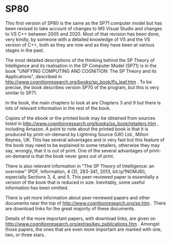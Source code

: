 # SP80
This first version of SP80 is the same as the SP71 computer model but has been revised to take account of changes to MS Visual Studio and changes to VS C++ between 2005 and 2020. Most of that revision has been done, very kindly, by someone with a detailed knowledge of VS and the VS version of C++, both as they are now and as they have been at various stages in the past.

The most detailed descriptions of the thinking behind the SP Theory of Intelligence and its realisation in the SP Computer Model (SP71) is in the book "UNIFYING COMPUTING AND COGNITION: The SP Theory and its Applications", described in http://www.cognitionresearch.org/books/sp_book/fly_leaf.htm . To be precise, the book describes version SP70 of the program, but this is very similar to SP71.

In the book, the main chapters to look at are Chapters 3 and 9 but there is lots of relevant information in the rest of the book. 

Copies of the ebook or the printed book may be obtained from sources listed in http://www.cognitionresearch.org/books/sp_book/retailers.htm , including Amazon. A point to note about the printed book is that it is produced by print-on-demand by Lightning Source (UK) Ltd., Milton Keynes, UK. This has several advantages and is very fast but this feature of the book may need to be explained to some retailers, otherwise they may say, wrongly, that it is out of print. One of the several advantages of print-on-demand is that the book never goes out of print.

There is also relevant information in "The SP Theory of Intelligence: an overview" (PDF, Information, 4 (3), 283-341, 2013, bit.ly/1NOMJ6l), especially Sections 3, 4, and 5. This peer-reviewed paper is essentially a version of the book that is reduced in size. Inevitably, some useful information has been omitted.

There is yet more information about peer-reviewed papers and other documents near the top of http://www.cognitionresearch.org/sp.htm . There are download links for the great majority of these documents. 

Details of the more important papers, with download links, are given on http://www.cognitionresearch.org/extras/key_publications.htm . Amongst those papers, the ones that are even more important are marked with one, two, or three stars.
